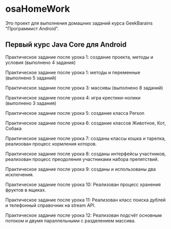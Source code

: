 # osaHomeWork 

Это проект для выполнения домашних заданий курса GeekBarains "Программист Android".

## Первый курс Java Core для Android

Практическое задание после урока 1: создание проекта, методы и условия (выполнено 4 задания)

Практическое задание после урока 1: методы и переменные (выполнено 5 заданий)

Практическое задание после урока 3: массивы (выполнено 8 заданий)

Практическое задание после урока 4: игра крестики-нолики (выполнено 3 задания)

Практическое задание после урока 5: создание класса Person

Практическое задание после урока 6: создание классов Животное, Кот, Собака

Практическое задание после урока 7: созданы классы кошка и тарелка, реализован процесс кормления которов.

Практическое задание после урока 8: созданы интерфейсы участников, реализован процесс преодоления участниками набора препятствий.

Практическое задание после урока 9: созданы и использованы два исключения.

Практическое задание после урока 10: Реализован процесс хранения фруктов в ящиках.

Практическое задание после урока 11: Реализован класс поиска дублей и телефонный справочник на stream API.

Практическое задание после урока 12: Реализован подсчёт основным потоком и двумя параллельными с разделением массива.







